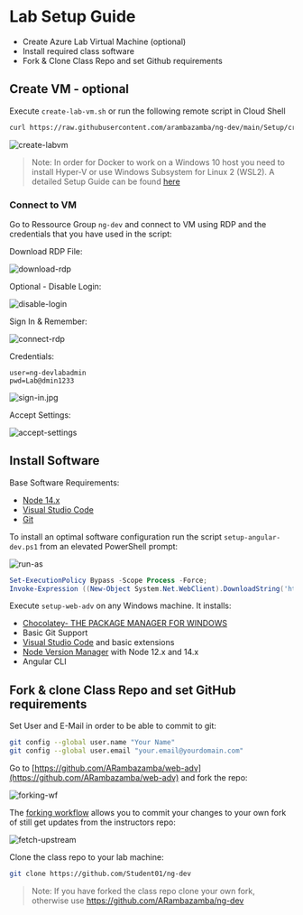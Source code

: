 # Lab Setup Guide

- Create Azure Lab Virtual Machine (optional)
- Install required class software
- Fork & Clone Class Repo and set Github requirements

## Create VM - optional

Execute `create-lab-vm.sh` or run the following remote script in Cloud Shell

```bash
curl https://raw.githubusercontent.com/arambazamba/ng-dev/main/Setup/create-lab-vm.sh | bash
```

![create-labvm](_images/create-lab-vm.jpg)

> Note: In order for Docker to work on a Windows 10 host you need to install Hyper-V or use Windows Subsystem for Linux 2 (WSL2). A detailed Setup Guide can be found [here](https://github.com/ARambazamba/ClassSetup)

### Connect to VM

Go to Ressource Group `ng-dev` and connect to VM using RDP and the credentials that you have used in the script:

Download RDP File:

![download-rdp](_images/download-rdp.jpg)

Optional - Disable Login:

![disable-login](_images/disable-login.jpg)

Sign In & Remember:

![connect-rdp](_images/trust-vm.jpg)

Credentials:

```
user=ng-devlabadmin
pwd=Lab@dmin1233
```

![sign-in.jpg](_images/sign-in.jpg)

Accept Settings:

![accept-settings](_images/accept-settings.jpg)

## Install Software

Base Software Requirements:

- [Node 14.x](https://nodejs.org/download/release/v14.18.0/)
- [Visual Studio Code](https://code.visualstudio.com/)
- [Git](https://git-scm.com/downloads)

To install an optimal software configuration run the script `setup-angular-dev.ps1` from an elevated PowerShell prompt:

![run-as](_images/run-as.jpg)

```powershell
Set-ExecutionPolicy Bypass -Scope Process -Force;
Invoke-Expression ((New-Object System.Net.WebClient).DownloadString('https://raw.githubusercontent.com/arambazamba/ng-dev/main/Setup/setup-web-adv.ps1'))
```

Execute `setup-web-adv` on any Windows machine. It installs:

- [Chocolatey- THE PACKAGE MANAGER FOR WINDOWS](https://chocolatey.org/)
- Basic Git Support
- [Visual Studio Code](https://code.visualstudio.com/) and basic extensions
- [Node Version Manager](https://github.com/coreybutler/nvm-windows) with Node 12.x and 14.x
- Angular CLI

## Fork & clone Class Repo and set GitHub requirements

Set User and E-Mail in order to be able to commit to git:

```bash
git config --global user.name "Your Name"
git config --global user.email "your.email@yourdomain.com"
```

Go to [https://github.com/ARambazamba/web-adv](https://github.com/ARambazamba/web-adv) and fork the repo:

![forking-wf](_images/fork.jpg)

The [forking workflow](https://www.atlassian.com/git/tutorials/comparing-workflows/forking-workflow) allows you to commit your changes to your own fork of still get updates from the instructors repo:

![fetch-upstream](_images/fetch-upstream.png)

Clone the class repo to your lab machine:

```bash
git clone https://github.com/Student01/ng-dev
```

> Note: If you have forked the class repo clone your own fork, otherwise use https://github.com/ARambazamba/ng-dev


